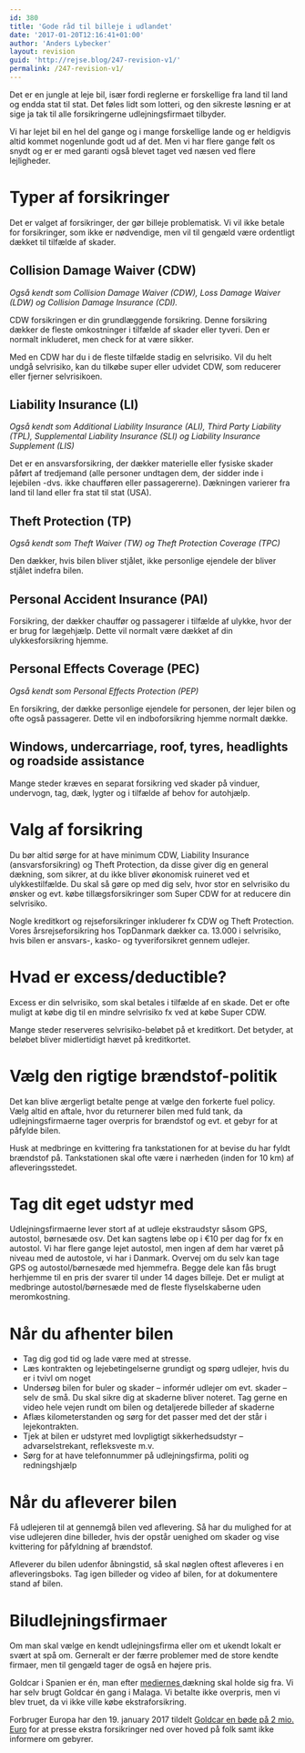 ```yaml
---
id: 380
title: 'Gode råd til billeje i udlandet'
date: '2017-01-20T12:16:41+01:00'
author: 'Anders Lybecker'
layout: revision
guid: 'http://rejse.blog/247-revision-v1/'
permalink: /247-revision-v1/
---
```


Det er en jungle at leje bil, især fordi reglerne er forskellige fra land til land og endda stat til stat. Det føles lidt som lotteri, og den sikreste løsning er at sige ja tak til alle forsikringerne udlejningsfirmaet tilbyder.

Vi har lejet bil en hel del gange og i mange forskellige lande og er heldigvis altid kommet nogenlunde godt ud af det. Men vi har flere gange følt os snydt og er er med garanti også blevet taget ved næsen ved flere lejligheder.

# Typer af forsikringer

Det er valget af forsikringer, der gør billeje problematisk. Vi vil ikke betale for forsikringer, som ikke er nødvendige, men vil til gengæld være ordentligt dækket til tilfælde af skader.

## Collision Damage Waiver (CDW)

*Også kendt som Collision Damage Waiver (CDW), Loss Damage Waiver (LDW) og Collision Damage Insurance (CDI).*

CDW forsikringen er din grundlæggende forsikring. Denne forsikring dækker de fleste omkostninger i tilfælde af skader eller tyveri. Den er normalt inkluderet, men check for at være sikker.

Med en CDW har du i de fleste tilfælde stadig en selvrisiko. Vil du helt undgå selvrisiko, kan du tilkøbe super eller udvidet CDW, som reducerer eller fjerner selvrisikoen.

## Liability Insurance (LI)

*Også kendt som Additional Liability Insurance (ALI), Third Party Liability (TPL), Supplemental Liability Insurance (SLI) og Liability Insurance Supplement (LIS)*

Det er en ansvarsforsikring, der dækker materielle eller fysiske skader påført af tredjemand (alle personer undtagen dem, der sidder inde i lejebilen -dvs. ikke chaufføren eller passagererne). Dækningen varierer fra land til land eller fra stat til stat (USA).

## Theft Protection (TP)

*Også kendt som Theft Waiver (TW) og Theft Protection Coverage (TPC)*

Den dækker, hvis bilen bliver stjålet, ikke personlige ejendele der bliver stjålet indefra bilen.

## Personal Accident Insurance (PAI)

Forsikring, der dækker chauffør og passagerer i tilfælde af ulykke, hvor der er brug for lægehjælp. Dette vil normalt være dækket af din ulykkesforsikring hjemme.

## Personal Effects Coverage (PEC)

*Også kendt som Personal Effects Protection (PEP)*

En forsikring, der dække personlige ejendele for personen, der lejer bilen og ofte også passagerer. Dette vil en indboforsikring hjemme normalt dække.

## Windows, undercarriage, roof, tyres, headlights og roadside assistance

Mange steder kræves en separat forsikring ved skader på vinduer, undervogn, tag, dæk, lygter og i tilfælde af behov for autohjælp.

# Valg af forsikring

Du bør altid sørge for at have minimum CDW, Liability Insurance (ansvarsforsikring) og Theft Protection, da disse giver dig en general dækning, som sikrer, at du ikke bliver økonomisk ruineret ved et ulykkestilfælde. Du skal så gøre op med dig selv, hvor stor en selvrisiko du ønsker og evt. købe tillægsforsikringer som Super CDW for at reducere din selvrisiko.

Nogle kreditkort og rejseforsikringer inkluderer fx CDW og Theft Protection. Vores årsrejseforsikring hos TopDanmark dækker ca. 13.000 i selvrisiko, hvis bilen er ansvars-, kasko- og tyveriforsikret gennem udlejer.

# Hvad er excess/deductible?

Excess er din selvrisiko, som skal betales i tilfælde af en skade. Det er ofte muligt at købe dig til en mindre selvrisiko fx ved at købe Super CDW.

Mange steder reserveres selvrisiko-beløbet på et kreditkort. Det betyder, at beløbet bliver midlertidigt hævet på kreditkortet.

# Vælg den rigtige brændstof-politik

Det kan blive ærgerligt betalte penge at vælge den forkerte fuel policy. Vælg altid en aftale, hvor du returnerer bilen med fuld tank, da udlejningsfirmaerne tager overpris for brændstof og evt. et gebyr for at påfylde bilen.

Husk at medbringe en kvittering fra tankstationen for at bevise du har fyldt brændstof på. Tankstationen skal ofte være i nærheden (inden for 10 km) af afleveringsstedet.

# Tag dit eget udstyr med

Udlejningsfirmaerne lever stort af at udleje ekstraudstyr såsom GPS, autostol, børnesæde osv. Det kan sagtens løbe op i €10 per dag for fx en autostol. Vi har flere gange lejet autostol, men ingen af dem har været på niveau med de autostole, vi har i Danmark. Overvej om du selv kan tage GPS og autostol/børnesæde med hjemmefra. Begge dele kan fås brugt herhjemme til en pris der svarer til under 14 dages billeje. Det er muligt at medbringe autostol/børnesæde med de fleste flyselskaberne uden meromkostning.

# Når du afhenter bilen

- Tag dig god tid og lade være med at stresse.
- Læs kontrakten og lejebetingelserne grundigt og spørg udlejer, hvis du er i tvivl om noget
- Undersøg bilen for buler og skader – informér udlejer om evt. skader – selv de små. Du skal sikre dig at skaderne bliver noteret. Tag gerne en video hele vejen rundt om bilen og detaljerede billeder af skaderne
- Aflæs kilometerstanden og sørg for det passer med det der står i lejekontrakten.
- Tjek at bilen er udstyret med lovpligtigt sikkerhedsudstyr – advarselstrekant, refleksveste m.v.
- Sørg for at have telefonnummer på udlejningsfirma, politi og redningshjælp

# Når du afleverer bilen

Få udlejeren til at gennemgå bilen ved aflevering. Så har du mulighed for at vise udlejeren dine billeder, hvis der opstår uenighed om skader og vise kvittering for påfyldning af brændstof.

Afleverer du bilen udenfor åbningstid, så skal nøglen oftest afleveres i en afleveringsboks. Tag igen billeder og video af bilen, for at dokumentere stand af bilen.

# Biludlejningsfirmaer

Om man skal vælge en kendt udlejningsfirma eller om et ukendt lokalt er svært at spå om. Gerneralt er der færre problemer med de store kendte firmaer, men til gengæld tager de også en højere pris.

Goldcar i Spanien er én, man efter [mediernes ](http://politiken.dk/rejser/nyheder/bilferie/article5633677.ece)dækning skal holde sig fra. Vi har selv brugt Goldcar én gang i Malaga. Vi betalte ikke overpris, men vi blev truet, da vi ikke ville købe ekstraforsikring.

Forbruger Europa har den 19. january 2017 tildelt [Goldcar en bøde på 2 mio. Euro](http://jyllands-posten.dk/livsstil/forbrug/ECE9303147/biludlejningsselskab-faar-kaempeboede/) for at presse ekstra forsikringer ned over hoved på folk samt ikke informere om gebyrer.